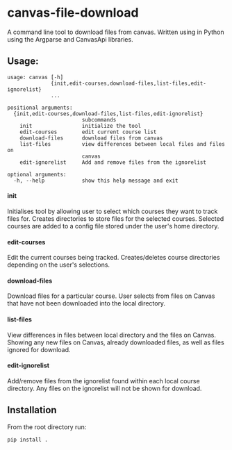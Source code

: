 # canvas-file-download

A command line tool to download files from canvas. Written using in Python using the Argparse and CanvasApi libraries.

## Usage:

```
usage: canvas [-h]
              {init,edit-courses,download-files,list-files,edit-ignorelist}
              ...

positional arguments:
  {init,edit-courses,download-files,list-files,edit-ignorelist}
                        subcommands
    init                initialize the tool
    edit-courses        edit current course list
    download-files      download files from canvas
    list-files          view differences between local files and files on
                        canvas
    edit-ignorelist     Add and remove files from the ignorelist

optional arguments:
  -h, --help            show this help message and exit
  ```
#### init 
Initialises tool by allowing user to select which courses they want to track files for. Creates directories to store files for the selected courses. Selected courses are added to a config file stored under the user's home directory.

#### edit-courses
Edit the current courses being tracked. Creates/deletes course directories depending on the user's selections.

#### download-files
Download files for a particular course. User selects from files on Canvas that have not been downloaded into the local directory.

#### list-files
View differences in files between local directory and the files on Canvas. Showing any new files on Canvas, already downloaded files, as well as files ignored for download.

#### edit-ignorelist
Add/remove files from the ignorelist found within each local course directory. Any files on the ignorelist will not be shown for download.

## Installation
From the root directory run:
```
pip install .
```
